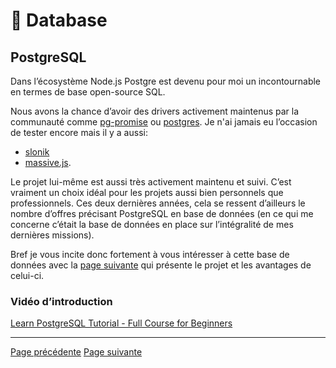 # 💾 Database

## PostgreSQL

Dans l’écosystème Node.js Postgre est devenu pour moi un incontournable en termes de base open-source SQL.

Nous avons la chance d’avoir des drivers activement maintenus par la communauté comme [pg-promise](https://github.com/vitaly-t/pg-promise) ou [postgres](https://www.npmjs.com/package/postgres). Je n'ai jamais eu l’occasion de tester encore mais il y a aussi:

- [slonik](https://github.com/gajus/slonik)
- [massive.js](https://massivejs.org/).

Le projet lui-même est aussi très activement maintenu et suivi. C’est vraiment un choix idéal pour les projets aussi bien personnels que professionnels. Ces deux dernières années, cela se ressent d’ailleurs le nombre d’offres précisant PostgreSQL en base de données (en ce qui me concerne c’était la base de données en place sur l’intégralité de mes dernières missions).

Bref je vous incite donc fortement à vous intéresser à cette base de données avec la [page suivante](https://www.postgresql.org/about/) qui présente le projet et les avantages de celui-ci.

### Vidéo d’introduction
[Learn PostgreSQL Tutorial - Full Course for Beginners](https://www.youtube.com/watch?v=qw--VYLpxG4)

---
[Page précédente](./importance-apprendre-sql.md)
[Page suivante](./mysql-mariadb.md)